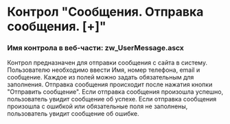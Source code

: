 ﻿---
description: 2.4.10.0
---
# Контрол "Сообщения. Отправка сообщения. [+]"
### Имя контрола в веб-части: zw_UserMessage.ascx
Контрол предназначен для отправки сообщения с сайта в систему. 
Пользователю необходимо ввести Имя, номер телефона, email и сообщение. Каждое из полей можно задать обязательным для заполнения.
Отправка сообщения происходит после нажатия кнопки "Отправить сообщение".
Если отправка сообщения произошла успешно, пользователь увидит сообщение об успехе.
Если отправка сообщения произошла с ошибкой или обязательные поля не заполнены, пользователь увидит сообщение об ошибке.
